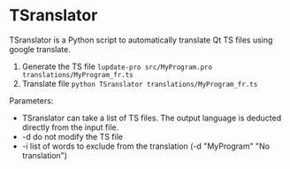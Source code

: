 # TSranslator

TSranslator is a Python script to automatically translate Qt TS files using google translate.

1. Generate the TS file `lupdate-pro src/MyProgram.pro translations/MyProgram_fr.ts`
2. Translate file `python TSranslator translations/MyProgram_fr.ts`

Parameters:
* TSranslator can take a list of TS files. The output language is deducted directly from the input file.
* -d do not modify the TS file
* -i list of words to exclude from the translation (-d "MyProgram" "No translation")
